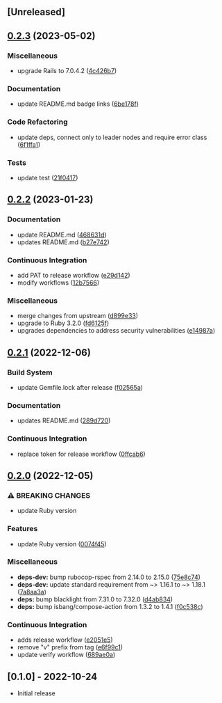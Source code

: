 ## [Unreleased]

## [0.2.3](https://github.com/nla/blacklight-solrcloud-repository/compare/0.2.2...0.2.3) (2023-05-02)


### Miscellaneous

* upgrade Rails to 7.0.4.2 ([4c426b7](https://github.com/nla/blacklight-solrcloud-repository/commit/4c426b7cbfd889ee03eb0017e039372b33ead673))


### Documentation

* update README.md badge links ([6be178f](https://github.com/nla/blacklight-solrcloud-repository/commit/6be178f6ea85eb0d2409f9faaa162f945adf3908))


### Code Refactoring

* update deps, connect only to leader nodes and require error class ([6f1ffa1](https://github.com/nla/blacklight-solrcloud-repository/commit/6f1ffa1923b8f21d4ed313af3d11f6932247abfb))


### Tests

* update test ([21f0417](https://github.com/nla/blacklight-solrcloud-repository/commit/21f041713660c9b26b57a6d460ca0033050de636))

## [0.2.2](https://github.com/nla/blacklight-solrcloud-repository/compare/0.2.1...0.2.2) (2023-01-23)


### Documentation

* update README.md ([468631d](https://github.com/nla/blacklight-solrcloud-repository/commit/468631d7b337af245a3c1a9596daca8b2772ff97))
* updates README.md ([b27e742](https://github.com/nla/blacklight-solrcloud-repository/commit/b27e742564bfa93ab4fe0a59f4adeba65cef0263))


### Continuous Integration

* add PAT to release workflow ([e29d142](https://github.com/nla/blacklight-solrcloud-repository/commit/e29d142890594ef3804619ea36402689c981bff0))
* modify workflows ([12b7566](https://github.com/nla/blacklight-solrcloud-repository/commit/12b75661ae3021aeb7587adb1a68d7dbf499e45f))


### Miscellaneous

* merge changes from upstream ([d899e33](https://github.com/nla/blacklight-solrcloud-repository/commit/d899e33fe567b147d04b7602294cd5fdae4dca04))
* upgrade to Ruby 3.2.0 ([fd6125f](https://github.com/nla/blacklight-solrcloud-repository/commit/fd6125f37266d650847a3af2d70a2069afe381e9))
* upgrades dependencies to address security vulnerabilities ([e14987a](https://github.com/nla/blacklight-solrcloud-repository/commit/e14987ade0116128cbd49d0b376031be3e947a1f))

## [0.2.1](https://github.com/nla/blacklight-solrcloud-repository/compare/0.2.0...0.2.1) (2022-12-06)


### Build System

* update Gemfile.lock after release ([f02565a](https://github.com/nla/blacklight-solrcloud-repository/commit/f02565a102a19a61dd36fcdba25e90f4da15ae0b))


### Documentation

* updates README.md ([289d720](https://github.com/nla/blacklight-solrcloud-repository/commit/289d720ca78bcc8cbeeb802bb5537ea18edbc843))


### Continuous Integration

* replace token for release workflow ([0ffcab6](https://github.com/nla/blacklight-solrcloud-repository/commit/0ffcab6e84fbd6f2b5af43ede0e485f92f6ed67c))

## [0.2.0](https://github.com/nla/blacklight-solrcloud-repository/compare/0.1.0...0.2.0) (2022-12-05)


### ⚠ BREAKING CHANGES

* update Ruby version

### Features

* update Ruby version ([0074f45](https://github.com/nla/blacklight-solrcloud-repository/commit/0074f4510cad95ac5ed65fadb41f495bebd3c4ec))


### Miscellaneous

* **deps-dev:** bump rubocop-rspec from 2.14.0 to 2.15.0 ([75e8c74](https://github.com/nla/blacklight-solrcloud-repository/commit/75e8c747fb5c804e22ca341fc4ae537665dc2672))
* **deps-dev:** update standard requirement from ~&gt; 1.16.1 to ~> 1.18.1 ([7a8aa3a](https://github.com/nla/blacklight-solrcloud-repository/commit/7a8aa3ad1d24dc31462c54040ebbdf453ac57a42))
* **deps:** bump blacklight from 7.31.0 to 7.32.0 ([d4ab834](https://github.com/nla/blacklight-solrcloud-repository/commit/d4ab83465ee9d6ca5b3c317be86b862c4d008675))
* **deps:** bump isbang/compose-action from 1.3.2 to 1.4.1 ([f0c538c](https://github.com/nla/blacklight-solrcloud-repository/commit/f0c538ce5b230eb5967723732de7b1677847ca09))


### Continuous Integration

* adds release workflow ([e2051e5](https://github.com/nla/blacklight-solrcloud-repository/commit/e2051e5a4f550e1cc26f147b9b532c064cc0b687))
* remove "v" prefix from tag ([e6f99c1](https://github.com/nla/blacklight-solrcloud-repository/commit/e6f99c1b38294dc43c9b57aee7556b41ca67ee45))
* update verify workflow ([689ae0a](https://github.com/nla/blacklight-solrcloud-repository/commit/689ae0afa972e18d2a8a8000524895b5e7c2a538))

## [0.1.0] - 2022-10-24

- Initial release
